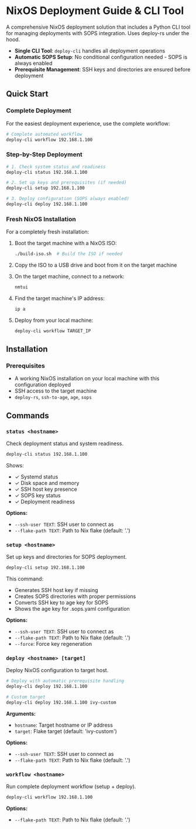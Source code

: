 # NixOS Deployment Guide & CLI Tool

A comprehensive NixOS deployment solution that includes a Python CLI tool for managing deployments with SOPS integration. Uses deploy-rs under the hood.

- **Single CLI Tool**: `deploy-cli` handles all deployment operations
- **Automatic SOPS Setup**: No conditional configuration needed - SOPS is always enabled
- **Prerequisite Management**: SSH keys and directories are ensured before deployment

## Quick Start

### Complete Deployment

For the easiest deployment experience, use the complete workflow:

```bash
# Complete automated workflow
deploy-cli workflow 192.168.1.100
```

### Step-by-Step Deployment

```bash
# 1. Check system status and readiness
deploy-cli status 192.168.1.100

# 2. Set up keys and prerequisites (if needed)
deploy-cli setup 192.168.1.100

# 3. Deploy configuration (SOPS always enabled)
deploy-cli deploy 192.168.1.100
```

### Fresh NixOS Installation

For a completely fresh installation:

1. Boot the target machine with a NixOS ISO:
   ```bash
   ./build-iso.sh  # Build the ISO if needed
   ```

2. Copy the ISO to a USB drive and boot from it on the target machine

3. On the target machine, connect to a network:
   ```bash
   nmtui
   ```

4. Find the target machine's IP address:
   ```bash
   ip a
   ```

5. Deploy from your local machine:
   ```bash
   deploy-cli workflow TARGET_IP
   ```

## Installation

### Prerequisites

- A working NixOS installation on your local machine with this configuration deployed
- SSH access to the target machine
- `deploy-rs`, `ssh-to-age`, `age`, `sops`

## Commands

### `status <hostname>`

Check deployment status and system readiness.

```bash
deploy-cli status 192.168.1.100
```

Shows:
- ✓ Systemd status
- ✓ Disk space and memory
- ✓ SSH host key presence
- ✓ SOPS key status
- ✓ Deployment readiness

**Options:**
- `--ssh-user TEXT`: SSH user to connect as
- `--flake-path TEXT`: Path to Nix flake (default: '.')

### `setup <hostname>`

Set up keys and directories for SOPS deployment.

```bash
deploy-cli setup 192.168.1.100
```

This command:
- Generates SSH host key if missing
- Creates SOPS directories with proper permissions
- Converts SSH key to age key for SOPS
- Shows the age key for .sops.yaml configuration

**Options:**
- `--ssh-user TEXT`: SSH user to connect as
- `--flake-path TEXT`: Path to Nix flake (default: '.')
- `--force`: Force key regeneration

### `deploy <hostname> [target]`

Deploy NixOS configuration to target host.

```bash
# Deploy with automatic prerequisite handling
deploy-cli deploy 192.168.1.100

# Custom target
deploy-cli deploy 192.168.1.100 ivy-custom
```

**Arguments:**
- `hostname`: Target hostname or IP address
- `target`: Flake target (default: 'ivy-custom')

**Options:**
- `--ssh-user TEXT`: SSH user to connect as
- `--flake-path TEXT`: Path to Nix flake (default: '.')

### `workflow <hostname>`

Run complete deployment workflow (setup + deploy).

```bash
deploy-cli workflow 192.168.1.100
```

**Options:**
- `--flake-path TEXT`: Path to Nix flake (default: '.')
